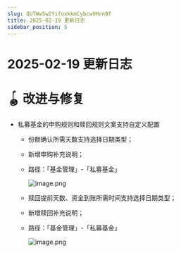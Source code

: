 ```yaml
---
slug: QUTWw5w2YifoxkkmCybcw9HrnBf
title: 2025-02-19 更新日志
sidebar_position: 5
---
```



# 2025-02-19 更新日志


# 🪀 改进与修复

- 私募基金的申购规则和赎回规则文案支持自定义配置
    - 份额确认所需天数支持选择日期类型；
    - 新增申购补充说明；
    - 路径：「基金管理」-「私募基金」

        ![image.png](/assets/b4c6c65866d8f5801647e5d4eb422023.png)

    - 赎回提前天数、资金到账所需时间支持选择日期类型；
    - 新增赎回补充说明；
    - 路径：「基金管理」-「私募基金」

        ![image.png](/assets/5352c305fdb9d02fc36412e812a8ede8.png)

